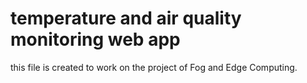 # temperature and air quality monitoring web app
this file is created to work on the project of Fog and Edge Computing.
